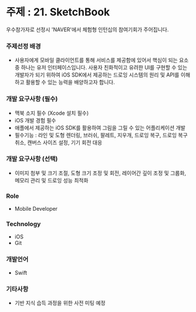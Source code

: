 # 주제 : 21. SketchBook
우수참가자로 선정시 'NAVER'에서 체험형 인턴십의 참여기회가 주어집니다.

### 주제선정 배경
- 사용자에게 모바일 클라이언트를 통해 서비스를 제공함에 있어서 핵심이 되는 요소 중 하나는 유저 인터페이스입니다. 사용자 친화적이고 유려한 UI를 구현할 수 있는 개발자가 되기 위하여 iOS SDK에서 제공하는 드로잉 시스템의 원리 및 API를 이해하고 활용할 수 있는 능력을 배양하고자 합니다.

### 개발 요구사항 (필수)
- 맥북 소지 필수 (Xcode 설치 필수)  
- iOS 개발 경험 필수  
- 애플에서 제공하는 iOS SDK를 활용하여 그림을 그릴 수 있는 어플리케이션 개발  
- 필수기능 : 라인 및 도형 렌더링, 브러쉬, 팔레트, 지우개, 드로잉 복구, 드로잉 복구 취소, 캔버스 사이즈 설정, 기기 회전 대응

### 개발 요구사항 (선택)
- 이미지 첨부 및 크기 조절, 도형 크기 조정 및 회전, 레이어간 깊이 조정 및 그룹화, 메모리 관리 및 드로잉 성능 최적화

### Role
- Mobile Developer

### Technology
- iOS
- Git

### 개발언어
- Swift

### 기타사항
- 기반 지식 습득 과정을 위한 사전 미팅 예정
